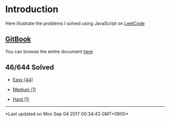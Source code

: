 # Introduction

Here illustrate the problems I solved using JavaScript on [LeetCode](https://leetcode.com/)

## [GitBook](https://rubychi1.gitbooks.io/leetcode/)

You can browse the entire document [here](https://rubychi1.gitbooks.io/leetcode/)

## 46/644 Solved

* [Easy \(44\)](/easy.md)

* [Medium \(1\)](/medium.md)

* [Hard \(1\)](/hard.md)
<hr/>
*Last updated on Mon Sep 04 2017 00:34:43 GMT+0800*